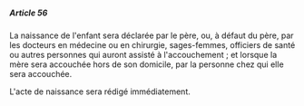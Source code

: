 ##### Article 56

La naissance de l'enfant sera déclarée par le père, ou, à défaut du père, par les docteurs en médecine ou en chirurgie, sages-femmes, officiers de santé ou autres personnes qui auront assisté à l'accouchement ; et lorsque la mère sera accouchée hors de son domicile, par la personne chez qui elle sera accouchée.

L'acte de naissance sera rédigé immédiatement.


